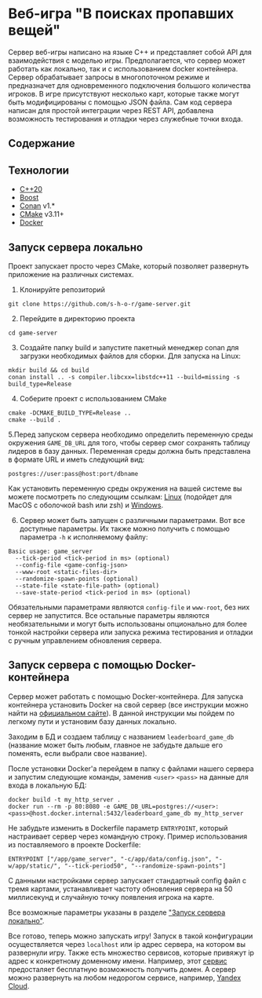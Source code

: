 # Веб-игра "В поисках пропавших вещей"
Сервер веб-игры написано на языке C++ и представляет собой API для взаимодействия с моделью игры. Предполагается, что сервер может работать как локально, так и с использованием docker контейнера. Сервер обрабатывает запросы в многопоточном режиме и предназначет для одновременного подключения большого количества игроков. В игре присутствуют несколько карт, которые также могут быть модифицированы с помощью JSON файла. Сам код сервера написан для простой интеграции через REST API, добавлена возможность тестирования и отладки через служебные точки входа.

## Содержание

## Технологии
- [C++20](https://en.cppreference.com/w/cpp/20)
- [Boost](https://www.boost.org/)
- [Conan](https://docs.conan.io/1/index.html) v1.*
- [CMake](https://cmake.org/) v3.11+
- [Docker](https://www.docker.com/)

## Запуск сервера локально
Проект запускает просто через CMake, который позволяет развернуть приложение на различных системах.
1. Клонируйте репозиторий
```
git clone https://github.com/s-h-o-r/game-server.git
```
2. Перейдите в директорию проекта
```
cd game-server
```
3. Создайте папку build и запустите пакетный менеджер conan для загрузки необходимых файлов для сборки. Для запуска на Linux:
```
mkdir build && cd build
conan install .. -s compiler.libcxx=libstdc++11 --build=missing -s build_type=Release
```
4. Соберите проект с использованием CMake
```
cmake -DCMAKE_BUILD_TYPE=Release ..
cmake --build .
```
5.Перед запуском сервера необходимо определить переменную среды окружения `GAME_DB_URL` для того, чтобы сервер смог сохранять таблицу лидеров в базу данных. Переменная среды должна быть представлена в формате URL и иметь следующий вид:
```
postgres://user:pass@host:port/dbname
```
Как установить переменную среды окружения на вашей системе вы можете посмотреть по следующим ссылкам: [Linux](https://wiki.merionet.ru/articles/peremennye-okruzheniya-v-linux-kak-posmotret-ustanovit-i-sbrosit) (подойдет для MacOS с оболочкой bash или zsh) и [Windows](https://ru.stackoverflow.com/questions/229/%D0%9A%D0%B0%D0%BA-%D1%83%D1%81%D1%82%D0%B0%D0%BD%D0%BE%D0%B2%D0%B8%D1%82%D1%8C-%D0%BF%D0%B5%D1%80%D0%B5%D0%BC%D0%B5%D0%BD%D0%BD%D1%83%D1%8E-%D0%BE%D0%BA%D1%80%D1%83%D0%B6%D0%B5%D0%BD%D0%B8%D1%8F-%D0%B2-windows).

6. Сервер может быть запущен с различными параметрами. Вот все доступные параметры. Их также можно получить с помощью параметра `-h` к исполняемому файлу:
```
Basic usage: game_server
  --tick-period <tick-period in ms> (optional)
  --config-file <game-config-json>
  --www-root <static-files-dir>
  --randomize-spawn-points (optional)
  --state-file <state-file-path> (optional)
  --save-state-period <tick-period in ms> (optional)
```
Обязательными параметрами являются `config-file` и `www-root`, без них сервер не запустится. Все остальные параметры являются необязательными и могут быть использованы опционально для более тонкой настройки сервера или запуска режима тестирования и отладки с ручным управлением обновления сервера.

## Запуск сервера с помощью Docker-контейнера
Сервер может работать с помощью Docker-контейнера. Для запуска контейнера установить Docker на свой сервер (все инструкции можно найти на [официальном сайте](https://www.docker.com/)). В данной инструкции мы пойдем по легкому пути и установим базу данных локально. 

Заходим в БД и создаем таблицу с названием `leaderboard_game_db` (название может быть любым, главное не забудьте дальше его поменять, если выбрали свое название).

После установки Docker'а перейдем в папку с файлами нашего сервера и запустим следующие команды, заменив `<user>` `<pass>` на данные для входа в локальную БД:
```
docker build -t my_http_server .
docker run --rm -p 80:8080 -e GAME_DB_URL=postgres://<user>:<pass>@host.docker.internal:5432/leaderboard_game_db my_http_server
```

Не забудьте изменить в Dockerfile параметр `ENTRYPOINT`, который настраивает сервер через командную строку. Пример использования из поставляемого в проекте Dockerfile:
```
ENTRYPOINT ["/app/game_server", "-c/app/data/config.json", "-w/app/static/", "--tick-period50", "--randomize-spawn-points"]
```
С данными настройками сервер запускает стандартный config файл с тремя картами, устанавливает частоту обновления сервера на 50 миллисекунд и случайную точку появления игрока на карте.

Все возможные параметры указаны в разделе ["Запуск сервера локально"](#запуск-сервера-локально).

Все готово, теперь можно запускать игру! Запуск в такой конфигурации осуществляется через `localhost` или ip адрес сервера, на котором вы развернули игру. Также есть множество сервисов, которые привяжут ip адрес к конкретному доменному имени. Например, этот [сервис](https://www.noip.com/) предосталяет бесплатную возможность получить домен. А сервер можно развернуть на любом недорогом сервисе, например, [Yandex Cloud](https://yandex.cloud/).
